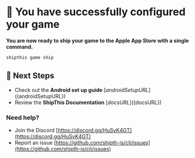 # 🎉 You have successfully configured your game

**You are now ready to ship your game to the Apple App Store with a single command.**

```bash
shipthis game ship
```

## 🚀 Next Steps

- Check out the **Android set up guide** [${androidSetupURL}](${androidSetupURL})
- Review the **ShipThis Documentation** [${docsURL}](${docsURL})

### Need help?

- Join the Discord [https://discord.gg/HuSvK4GT](https://discord.gg/HuSvK4GT)
- Report an issue [https://github.com/shipth-is/cli/issues](https://github.com/shipth-is/cli/issues)
